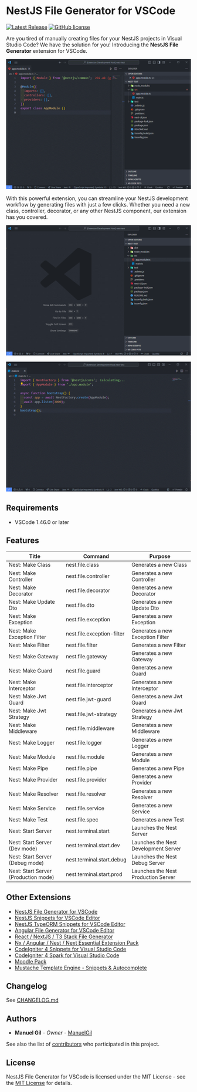 # NestJS File Generator for VSCode

[![Latest Release](https://img.shields.io/visual-studio-marketplace/v/imgildev.vscode-nestjs-generator?style=flat&label=VS%20Marketplace&logo=visual-studio-code)](https://marketplace.visualstudio.com/items?itemName=imgildev.vscode-nestjs-generator)
[![GitHub license](https://img.shields.io/github/license/ManuelGil/vscode-nestjs-generator)]()

Are you tired of manually creating files for your NestJS projects in Visual Studio Code? We have the solution for you! Introducing the **NestJS File Generator** extension for VSCode.

![demo](https://raw.githubusercontent.com/ManuelGil/vscode-nestjs-generator/main/docs/images/demo.gif)

With this powerful extension, you can streamline your NestJS development workflow by generating files with just a few clicks. Whether you need a new class, controller, decorator, or any other NestJS component, our extension has you covered.

![menus](https://raw.githubusercontent.com/ManuelGil/vscode-nestjs-generator/main/docs/images/menus.gif)

![terminal](https://raw.githubusercontent.com/ManuelGil/vscode-nestjs-generator/main/docs/images/terminal.gif)

## Requirements

- VSCode 1.46.0 or later

## Features

| Title                                | Command                    | Purpose                              |
| ------------------------------------ | -------------------------- | ------------------------------------ |
| Nest: Make Class                     | nest.file.class            | Generates a new Class                |
| Nest: Make Controller                | nest.file.controller       | Generates a new Controller           |
| Nest: Make Decorator                 | nest.file.decorator        | Generates a new Decorator            |
| Nest: Make Update Dto                | nest.file.dto              | Generates a new Update Dto           |
| Nest: Make Exception                 | nest.file.exception        | Generates a new Exception            |
| Nest: Make Exception Filter          | nest.file.exception-filter | Generates a new Exception Filter     |
| Nest: Make Filter                    | nest.file.filter           | Generates a new Filter               |
| Nest: Make Gateway                   | nest.file.gateway          | Generates a new Gateway              |
| Nest: Make Guard                     | nest.file.guard            | Generates a new Guard                |
| Nest: Make Interceptor               | nest.file.interceptor      | Generates a new Interceptor          |
| Nest: Make Jwt Guard                 | nest.file.jwt-guard        | Generates a new Jwt Guard            |
| Nest: Make Jwt Strategy              | nest.file.jwt-strategy     | Generates a new Jwt Strategy         |
| Nest: Make Middleware                | nest.file.middleware       | Generates a new Middleware           |
| Nest: Make Logger                    | nest.file.logger           | Generates a new Logger               |
| Nest: Make Module                    | nest.file.module           | Generates a new Module               |
| Nest: Make Pipe                      | nest.file.pipe             | Generates a new Pipe                 |
| Nest: Make Provider                  | nest.file.provider         | Generates a new Provider             |
| Nest: Make Resolver                  | nest.file.resolver         | Generates a new Resolver             |
| Nest: Make Service                   | nest.file.service          | Generates a new Service              |
| Nest: Make Test                      | nest.file.spec             | Generates a new Test                 |
| Nest: Start Server                   | nest.terminal.start        | Launches the Nest Server             |
| Nest: Start Server (Dev mode)        | nest.terminal.start.dev    | Launches the Nest Development Server |
| Nest: Start Server (Debug mode)      | nest.terminal.start.debug  | Launches the Nest Debug Server       |
| Nest: Start Server (Production mode) | nest.terminal.start.prod   | Launches the Nest Production Server  |

## Other Extensions

- [NestJS File Generator for VSCode](https://marketplace.visualstudio.com/items?itemName=imgildev.vscode-nestjs-generator)
- [NestJS Snippets for VSCode Editor](https://marketplace.visualstudio.com/items?itemName=imgildev.vscode-nestjs-snippets-extension)
- [NestJS TypeORM Snippets for VSCode Editor](https://marketplace.visualstudio.com/items?itemName=imgildev.vscode-nestjs-typeorm-snippets)
- [Angular File Generator for VSCode Editor](https://marketplace.visualstudio.com/items?itemName=imgildev.vscode-angular-generator)
- [React / NextJS / T3 Stack File Generator](https://marketplace.visualstudio.com/items?itemName=imgildev.vscode-nextjs-generator)
- [Nx / Angular / Nest / Next Essential Extension Pack](https://marketplace.visualstudio.com/items?itemName=imgildev.vscode-nx-pack)
- [CodeIgniter 4 Snippets for Visual Studio Code](https://marketplace.visualstudio.com/items?itemName=imgildev.vscode-codeigniter4-shield-snippets)
- [CodeIgniter 4 Spark for Visual Studio Code](https://marketplace.visualstudio.com/items?itemName=imgildev.vscode-codeigniter4-shield-spark)
- [Moodle Pack](https://marketplace.visualstudio.com/items?itemName=imgildev.vscode-moodle-snippets)
- [Mustache Template Engine - Snippets & Autocomplete](https://marketplace.visualstudio.com/items?itemName=imgildev.vscode-mustache-snippets)

## Changelog

See [CHANGELOG.md](./CHANGELOG.md)

## Authors

- **Manuel Gil** - _Owner_ - [ManuelGil](https://github.com/ManuelGil)

See also the list of [contributors](https://github.com/ManuelGil/vscode-nestjs-generator/contributors) who participated in this project.

## License

NestJS File Generator for VSCode is licensed under the MIT License - see the [MIT License](https://opensource.org/licenses/MIT) for details.
